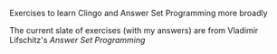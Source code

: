 Exercises to learn Clingo and Answer Set Programming more broadly

The current slate of exercises (with my answers) are from Vladimir Lifschitz's *Answer Set Programming*
